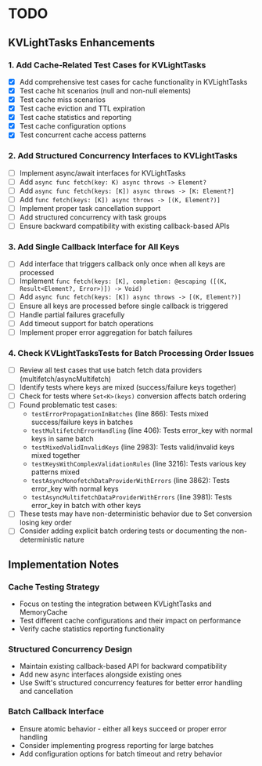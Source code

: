 # TODO

## KVLightTasks Enhancements

### 1. Add Cache-Related Test Cases for KVLightTasks
- [x] Add comprehensive test cases for cache functionality in KVLightTasks
- [x] Test cache hit scenarios (null and non-null elements)
- [x] Test cache miss scenarios
- [x] Test cache eviction and TTL expiration
- [x] Test cache statistics and reporting
- [x] Test cache configuration options
- [x] Test concurrent cache access patterns

### 2. Add Structured Concurrency Interfaces to KVLightTasks
- [ ] Implement async/await interfaces for KVLightTasks
- [ ] Add `async func fetch(key: K) async throws -> Element?`
- [ ] Add `async func fetch(keys: [K]) async throws -> [K: Element?]`
- [ ] Add `func fetch(keys: [K]) async throws -> [(K, Element?)]`
- [ ] Implement proper task cancellation support
- [ ] Add structured concurrency with task groups
- [ ] Ensure backward compatibility with existing callback-based APIs

### 3. Add Single Callback Interface for All Keys
- [ ] Add interface that triggers callback only once when all keys are processed
- [ ] Implement `func fetch(keys: [K], completion: @escaping ([(K, Result<Element?, Error>)]) -> Void)`
- [ ] Add `async func fetch(keys: [K]) async throws -> [(K, Element?)]`
- [ ] Ensure all keys are processed before single callback is triggered
- [ ] Handle partial failures gracefully
- [ ] Add timeout support for batch operations
- [ ] Implement proper error aggregation for batch failures

### 4. Check KVLightTasksTests for Batch Processing Order Issues
- [ ] Review all test cases that use batch fetch data providers (multifetch/asyncMultifetch)
- [ ] Identify tests where keys are mixed (success/failure keys together)
- [ ] Check for tests where `Set<K>(keys)` conversion affects batch ordering
- [ ] Found problematic test cases:
  - `testErrorPropagationInBatches` (line 866): Tests mixed success/failure keys in batches
  - `testMultifetchErrorHandling` (line 406): Tests error_key with normal keys in same batch
  - `testMixedValidInvalidKeys` (line 2983): Tests valid/invalid keys mixed together
  - `testKeysWithComplexValidationRules` (line 3216): Tests various key patterns mixed
  - `testAsyncMonofetchDataProviderWithErrors` (line 3862): Tests error_key with normal keys
  - `testAsyncMultifetchDataProviderWithErrors` (line 3981): Tests error_key in batch with other keys
- [ ] These tests may have non-deterministic behavior due to Set conversion losing key order
- [ ] Consider adding explicit batch ordering tests or documenting the non-deterministic nature

## Implementation Notes

### Cache Testing Strategy
- Focus on testing the integration between KVLightTasks and MemoryCache
- Test different cache configurations and their impact on performance
- Verify cache statistics reporting functionality

### Structured Concurrency Design
- Maintain existing callback-based API for backward compatibility
- Add new async interfaces alongside existing ones
- Use Swift's structured concurrency features for better error handling and cancellation

### Batch Callback Interface
- Ensure atomic behavior - either all keys succeed or proper error handling
- Consider implementing progress reporting for large batches
- Add configuration options for batch timeout and retry behavior 